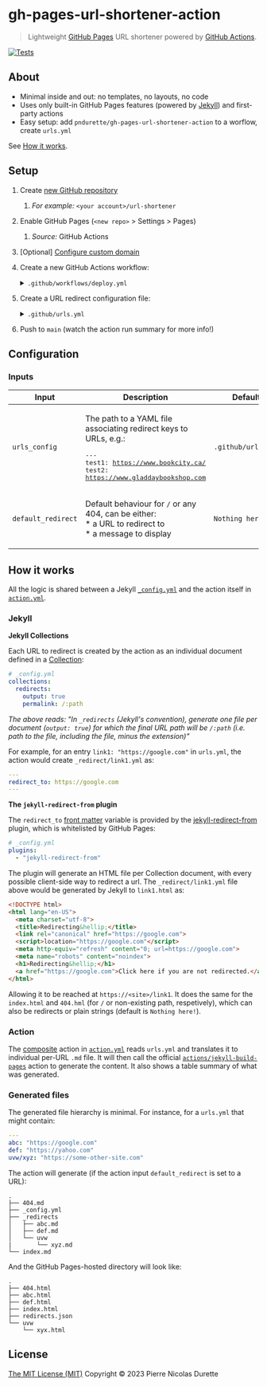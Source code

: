 # gh-pages-url-shortener-action
> Lightweight [GitHub Pages](https://docs.github.com/en/pages/getting-started-with-github-pages/about-github-pages) URL shortener powered by [GitHub Actions](https://docs.github.com/en/actions).

[![Tests](https://github.com/pndurette/gh-pages-url-shortener-action/actions/workflows/test.yml/badge.svg)](https://github.com/pndurette/gh-pages-url-shortener-action/actions/workflows/test.yml)

## About

* Minimal inside and out: no templates, no layouts, no code
* Uses only built-in GitHub Pages features (powered by [Jekyll](https://jekyllrb.com)) and first-party actions
* Easy setup: add  `pndurette/gh-pages-url-shortener-action` to a worflow, create `urls.yml`

See [How it works](#how-it-works).

## Setup

1. Create [new GitHub repository](https://github.com/new)
   1. *For example:* `<your account>/url-shortener`
2. Enable GitHub Pages (`<new repo>` > Settings > Pages)
   1. *Source:* GitHub Actions
3. [Optional] [Configure custom domain](https://docs.github.com/en/pages/configuring-a-custom-domain-for-your-github-pages-site/managing-a-custom-domain-for-your-github-pages-site)
4. Create a new GitHub Actions workflow:

   <details><summary><code>.github/workflows/deploy.yml</code></summary>
   <p>

   (This is GitHub's own [GitHub Pages Jekyll](https://github.com/actions/starter-workflows/blob/da484b4eb58a75ee389d1483a295b33c9774ea0f/pages/jekyll-gh-pages.yml) starter workflow with `actions/jekyll-build-page` swapped for this action).

   See [Configuration](#configuration) below for action inputs.

   ```yaml
   name: Deploy URL Shortener
   
   on:
   # Runs on pushes targeting the default branch
   push:
      branches: [main]
   
   # Allows you to run this workflow manually from the Actions tab
   workflow_dispatch:
   
   # Sets permissions of the GITHUB_TOKEN to allow deployment to GitHub Pages
   permissions:
   contents: read
   pages: write
   id-token: write
   
   # Allow one concurrent deployment
   concurrency:
   group: "pages"
   cancel-in-progress: true
   
   jobs:
   # Build job
   build:
      runs-on: ubuntu-latest
      steps:
         - name: Checkout
         uses: actions/checkout@v3
         - name: Setup Pages
         uses: actions/configure-pages@v3
         - name: Generate URL Shortener
         uses: pndurette/gh-pages-url-shortener-action@v1
         - name: Upload artifact
         uses: actions/upload-pages-artifact@v1
   
   # Deployment job
   deploy:
      environment:
         name: github-pages
         url: ${{ steps.deployment.outputs.page_url }}
      runs-on: ubuntu-latest
      needs: build
      steps:
         - name: Deploy to GitHub Pages
         id: deployment
         uses: actions/deploy-pages@v1
   ```

   </p>
   </details>


5. Create a URL redirect configuration file:

   <details><summary><code>.github/urls.yml</code></summary>
   <p>

   Each `<key>` will be the path redirecting to a url `<value>`.  For example:

   ```yaml
   ---
   abc: "https://google.com"
   def: "https://yahoo.com"
   uvw/xyz: "https://some-other-site.com"  # The <key> can be a path
   ```

   Will generate the following links:

   * `http://<your site>/abc` will redirect to `https://google.com`
   * `http://<your site>/def` will redirect to `https://yahoo.com`
   * `http://<your site>/uvw/xyz` will redirect to `https://some-other-site.com`

   </p>
   </details>

6. Push to `main` (watch the action run summary for more info!)

## Configuration

<!--doc_begin-->
### Inputs
|Input|Description|Default|Required|
|-----|-----------|-------|:------:|
|`urls_config`|<p>The path to a YAML file associating redirect keys to URLs, e.g.:</p><pre>---<br />test1: https://www.bookcity.ca/<br />test2: https://www.gladdaybookshop.com<br /></pre>|`.github/urls.yml`|no|
|`default_redirect`|<p>Default behaviour for <code>/</code> or any 404, can be either:<br />  * a URL to redirect to<br />  * a message to display</p>|`Nothing here!`|no|

<!--doc_end-->

## How it works

All the logic is shared between a Jekyll [`_config.yml`](.github/_config.yml) and the action itself in [`action.yml`](action.yml).

### Jekyll

**Jekyll Collections**

Each URL to redirect is created by the action as an individual document defined in a [Collection](https://jekyllrb.com/docs/collections/):

```yaml
# _config.yml
collections:
  redirects:
    output: true
    permalink: /:path

```

*The above reads: "In `_redirects` (Jekyll's convention), generate one file per document (`output: true`) for which the final URL path will be `/:path` (i.e. path to the file, including the file, minus the extension)"*

For example, for an entry `link1: "https://google.com"` in `urls.yml`, the action would create `_redirect/link1.yml` as:

```yaml
---
redirect_to: https://google.com
---
```

**The `jekyll-redirect-from` plugin**

The `redirect_to`  [front matter](https://jekyllrb.com/docs/front-matter/) variable is provided by the [jekyll-redirect-from](https://github.com/jekyll/jekyll-redirect-from) plugin, which is whitelisted by GitHub Pages:

```yaml
# _config.yml
plugins:
  - "jekyll-redirect-from"
```

The plugin will generate an HTML file per Collection document, with every possible client-side way to redirect a url. The `_redirect/link1.yml` file above would be generated by Jekyll to `link1.html` as:

```html
<!DOCTYPE html>
<html lang="en-US">
  <meta charset="utf-8">
  <title>Redirecting&hellip;</title>
  <link rel="canonical" href="https://google.com">
  <script>location="https://google.com"</script>
  <meta http-equiv="refresh" content="0; url=https://google.com">
  <meta name="robots" content="noindex">
  <h1>Redirecting&hellip;</h1>
  <a href="https://google.com">Click here if you are not redirected.</a>
</html>
```

Allowing it to be reached at `https://<site>/link1`. It does the same for the `index.html` and `404.hml` (for `/` or non-existing path, respetively), which can also be redirects or plain strings (default is `Nothing here!`).

### Action

The [composite](https://docs.github.com/en/actions/creating-actions/creating-a-composite-action) action in  [`action.yml`](action.yml)  reads `urls.yml` and translates it to individual per-URL `.md` file. It will then call the official [`actions/jekyll-build-pages`](https://github.com/actions/jekyll-build-pages) action to generate the content. It also shows a table summary of what was generated.

### Generated files

The generated file hierarchy is minimal. For instance, for a `urls.yml` that might contain:

```yaml
---
abc: "https://google.com"
def: "https://yahoo.com"
uvw/xyz: "https://some-other-site.com"
```

The action will generate (if the action input `default_redirect` is set to a URL):

```
.
├── 404.md
├── _config.yml
├── _redirects
│   ├── abc.md
│   ├── def.md
│   └── uvw
|       └── xyz.md
└── index.md
```

And the GitHub Pages-hosted directory will look like:

```
.
├── 404.html
├── abc.html
├── def.html
├── index.html
├── redirects.json
└── uvw
    └── xyx.html
```

## License

[The MIT License (MIT)](LICENSE) Copyright © 2023 Pierre Nicolas Durette
